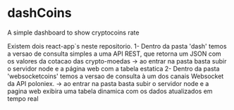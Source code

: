 # dashCoins
A simple dashboard to show cryptocoins rate

Existem dois react-app`s neste repositorio.
1- Dentro da pasta 'dash' temos a versao de consulta simples a uma API REST, que retorna um JSON com os valores da cotacao das crypto-moedas
	-> ao entrar na pasta basta subir o servidor node e a página web com a tabela estatica
2- Dentro da pasta 'websocketcoins' temos a versao de consulta à um dos canais Websocket da API poloniex.
	-> ao entrar na pasta basta subir o servidor node e a pagina web exibira uma tabela dinamica com os dados atualizados em tempo real
